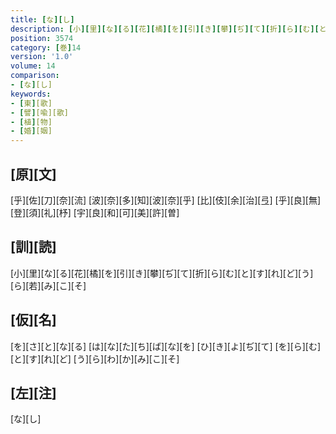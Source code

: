 ```yaml
---
title: [な][し]
description: [小][里][な][る][花][橘][を][引][き][攀][ぢ][て][折][ら][む][と][す][れ][ど][う][ら][若][み][こ][そ]
position: 3574
category: [巻]14
version: '1.0'
volume: 14
comparison:
- [な][し]
keywords:
- [東][歌]
- [譬][喩][歌]
- [植][物]
- [婚][姻]
---
```


## [原][文]

[乎][佐][刀][奈][流] [波][奈][多][知][波][奈][乎] [比][伎][余][治][弖] [乎][良][無][登][須][礼][杼] [宇][良][和][可][美][許][曽]

## [訓][読]

[小][里][な][る][花][橘][を][引][き][攀][ぢ][て][折][ら][む][と][す][れ][ど][う][ら][若][み][こ][そ]

## [仮][名]

[を][さ][と][な][る] [は][な][た][ち][ば][な][を] [ひ][き][よ][ぢ][て] [を][ら][む][と][す][れ][ど] [う][ら][わ][か][み][こ][そ]

## [左][注]

[な][し]
